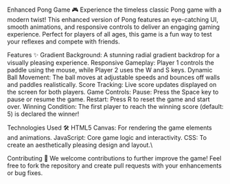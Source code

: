 Enhanced Pong Game 🎮
Experience the timeless classic Pong game with a modern twist! This enhanced version of Pong features an eye-catching UI, smooth animations, and responsive controls to deliver an engaging gaming experience. Perfect for players of all ages, this game is a fun way to test your reflexes and compete with friends.

Features ✨
Gradient Background: A stunning radial gradient backdrop for a visually pleasing experience.
Responsive Gameplay: Player 1 controls the paddle using the mouse, while Player 2 uses the W and S keys.
Dynamic Ball Movement: The ball moves at adjustable speeds and bounces off walls and paddles realistically.
Score Tracking: Live score updates displayed on the screen for both players.
Game Controls:
Pause: Press the Space key to pause or resume the game.
Restart: Press R to reset the game and start over.
Winning Condition: The first player to reach the winning score (default: 5) is declared the winner!

Technologies Used 🛠️
HTML5 Canvas: For rendering the game elements and animations.
JavaScript: Core game logic and interactivity.
CSS: To create an aesthetically pleasing design and layout.\

Contributing 🤝
We welcome contributions to further improve the game! Feel free to fork the repository and create pull requests with your enhancements or bug fixes.

